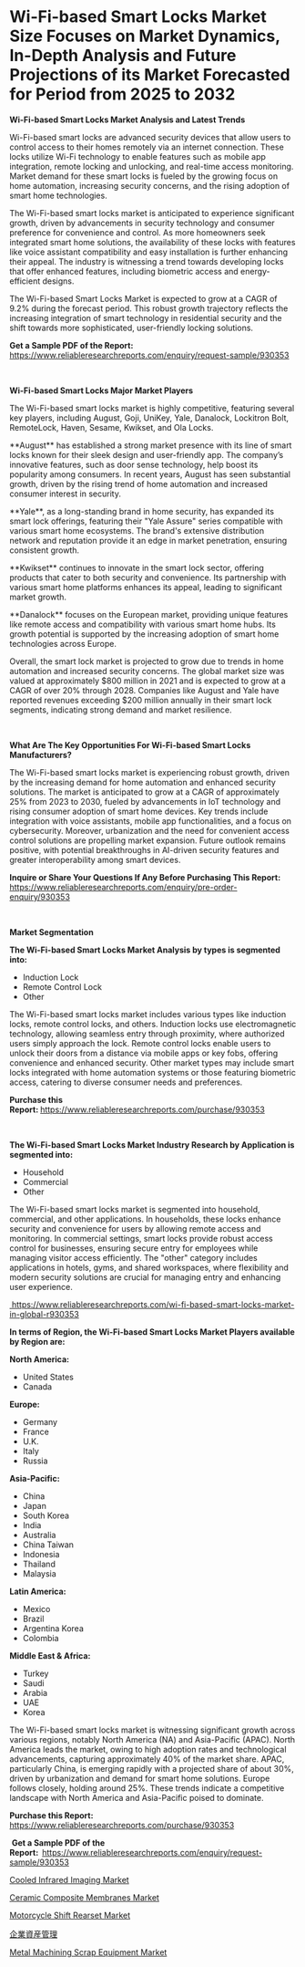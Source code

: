 <p><h1>Wi-Fi-based Smart Locks Market Size Focuses on Market Dynamics, In-Depth Analysis and Future Projections of its Market Forecasted for Period from 2025 to 2032</h1></p><p><strong>Wi-Fi-based Smart Locks Market Analysis and Latest Trends</strong></p>
<p><p>Wi-Fi-based smart locks are advanced security devices that allow users to control access to their homes remotely via an internet connection. These locks utilize Wi-Fi technology to enable features such as mobile app integration, remote locking and unlocking, and real-time access monitoring. Market demand for these smart locks is fueled by the growing focus on home automation, increasing security concerns, and the rising adoption of smart home technologies. </p><p>The Wi-Fi-based smart locks market is anticipated to experience significant growth, driven by advancements in security technology and consumer preference for convenience and control. As more homeowners seek integrated smart home solutions, the availability of these locks with features like voice assistant compatibility and easy installation is further enhancing their appeal. The industry is witnessing a trend towards developing locks that offer enhanced features, including biometric access and energy-efficient designs. </p><p>The Wi-Fi-based Smart Locks Market is expected to grow at a CAGR of 9.2% during the forecast period. This robust growth trajectory reflects the increasing integration of smart technology in residential security and the shift towards more sophisticated, user-friendly locking solutions.</p></p>
<p><strong>Get a Sample PDF of the Report:&nbsp;</strong> <a href="https://www.reliableresearchreports.com/enquiry/request-sample/930353?utm_campaign=48&utm_medium=2&utm_source=Github&utm_content=ia&utm_term=21032025&utm_id=wi-fi-based-smart-locks">https://www.reliableresearchreports.com/enquiry/request-sample/930353</a></p>
<p>&nbsp;</p>
<p><strong>Wi-Fi-based Smart Locks Major Market Players</strong></p>
<p><p>The Wi-Fi-based smart locks market is highly competitive, featuring several key players, including August, Goji, UniKey, Yale, Danalock, Lockitron Bolt, RemoteLock, Haven, Sesame, Kwikset, and Ola Locks. </p><p>**August** has established a strong market presence with its line of smart locks known for their sleek design and user-friendly app. The company’s innovative features, such as door sense technology, help boost its popularity among consumers. In recent years, August has seen substantial growth, driven by the rising trend of home automation and increased consumer interest in security. </p><p>**Yale**, as a long-standing brand in home security, has expanded its smart lock offerings, featuring their "Yale Assure" series compatible with various smart home ecosystems. The brand's extensive distribution network and reputation provide it an edge in market penetration, ensuring consistent growth.</p><p>**Kwikset** continues to innovate in the smart lock sector, offering products that cater to both security and convenience. Its partnership with various smart home platforms enhances its appeal, leading to significant market growth. </p><p>**Danalock** focuses on the European market, providing unique features like remote access and compatibility with various smart home hubs. Its growth potential is supported by the increasing adoption of smart home technologies across Europe.</p><p>Overall, the smart lock market is projected to grow due to trends in home automation and increased security concerns. The global market size was valued at approximately $800 million in 2021 and is expected to grow at a CAGR of over 20% through 2028. Companies like August and Yale have reported revenues exceeding $200 million annually in their smart lock segments, indicating strong demand and market resilience.</p></p>
<p>&nbsp;</p>
<p><strong>What Are The Key Opportunities For Wi-Fi-based Smart Locks Manufacturers?</strong></p>
<p><p>The Wi-Fi-based smart locks market is experiencing robust growth, driven by the increasing demand for home automation and enhanced security solutions. The market is anticipated to grow at a CAGR of approximately 25% from 2023 to 2030, fueled by advancements in IoT technology and rising consumer adoption of smart home devices. Key trends include integration with voice assistants, mobile app functionalities, and a focus on cybersecurity. Moreover, urbanization and the need for convenient access control solutions are propelling market expansion. Future outlook remains positive, with potential breakthroughs in AI-driven security features and greater interoperability among smart devices.</p></p>
<p><strong>Inquire or Share Your Questions If Any Before Purchasing This Report:</strong> <a href="https://www.reliableresearchreports.com/enquiry/pre-order-enquiry/930353?utm_campaign=48&utm_medium=2&utm_source=Github&utm_content=ia&utm_term=21032025&utm_id=wi-fi-based-smart-locks">https://www.reliableresearchreports.com/enquiry/pre-order-enquiry/930353</a></p>
<p>&nbsp;</p>
<p><strong>Market Segmentation</strong></p>
<p><strong>The Wi-Fi-based Smart Locks Market Analysis by types is segmented into:</strong></p>
<p><ul><li>Induction Lock</li><li>Remote Control Lock</li><li>Other</li></ul></p>
<p><p>The Wi-Fi-based smart locks market includes various types like induction locks, remote control locks, and others. Induction locks use electromagnetic technology, allowing seamless entry through proximity, where authorized users simply approach the lock. Remote control locks enable users to unlock their doors from a distance via mobile apps or key fobs, offering convenience and enhanced security. Other market types may include smart locks integrated with home automation systems or those featuring biometric access, catering to diverse consumer needs and preferences.</p></p>
<p><strong>Purchase this Report:&nbsp;</strong><a href="https://www.reliableresearchreports.com/purchase/930353?utm_campaign=48&utm_medium=2&utm_source=Github&utm_content=ia&utm_term=21032025&utm_id=wi-fi-based-smart-locks">https://www.reliableresearchreports.com/purchase/930353</a></p>
<p>&nbsp;</p>
<p><strong>The Wi-Fi-based Smart Locks Market Industry Research by Application is segmented into:</strong></p>
<p><ul><li>Household</li><li>Commercial</li><li>Other</li></ul></p>
<p><p>The Wi-Fi-based smart locks market is segmented into household, commercial, and other applications. In households, these locks enhance security and convenience for users by allowing remote access and monitoring. In commercial settings, smart locks provide robust access control for businesses, ensuring secure entry for employees while managing visitor access efficiently. The "other" category includes applications in hotels, gyms, and shared workspaces, where flexibility and modern security solutions are crucial for managing entry and enhancing user experience.</p></p>
<p><a href="https://www.reliableresearchreports.com/wi-fi-based-smart-locks-market-in-global-r930353?utm_campaign=48&utm_medium=2&utm_source=Github&utm_content=ia&utm_term=21032025&utm_id=wi-fi-based-smart-locks">&nbsp;https://www.reliableresearchreports.com/wi-fi-based-smart-locks-market-in-global-r930353</a></p>
<p><strong>In terms of Region, the Wi-Fi-based Smart Locks Market Players available by Region are:</strong></p>
<p>
    <p> <strong> North America: </strong>
        <ul>
            <li>United States</li>
            <li>Canada</li>
        </ul>
        </p> 
    <p> <strong> Europe: </strong>
        <ul>
            <li>Germany</li>
            <li>France</li>
            <li>U.K.</li>
            <li>Italy</li>
            <li>Russia</li>
        </ul>
        </p> 
    <p> <strong> Asia-Pacific: </strong>
        <ul>
            <li>China</li>
            <li>Japan</li>
            <li>South Korea</li>
            <li>India</li>
            <li>Australia</li>
            <li>China Taiwan</li>
            <li>Indonesia</li>
            <li>Thailand</li>
            <li>Malaysia</li>
        </ul>
        </p> 
    <p> <strong> Latin America: </strong>
        <ul>
            <li>Mexico</li>
            <li>Brazil</li>
            <li>Argentina Korea</li>
            <li>Colombia</li>
        </ul>
        </p> 
    <p> <strong> Middle East & Africa: </strong>
        <ul>
            <li>Turkey</li>
            <li>Saudi</li>
            <li>Arabia</li>
            <li>UAE</li>
            <li>Korea</li>
        </ul>
    </p>
    </p>
<p><p>The Wi-Fi-based smart locks market is witnessing significant growth across various regions, notably North America (NA) and Asia-Pacific (APAC). North America leads the market, owing to high adoption rates and technological advancements, capturing approximately 40% of the market share. APAC, particularly China, is emerging rapidly with a projected share of about 30%, driven by urbanization and demand for smart home solutions. Europe follows closely, holding around 25%. These trends indicate a competitive landscape with North America and Asia-Pacific poised to dominate.</p></p>
<p><strong>Purchase this Report: </strong><a href="https://www.reliableresearchreports.com/purchase/930353?utm_campaign=48&utm_medium=2&utm_source=Github&utm_content=ia&utm_term=21032025&utm_id=wi-fi-based-smart-locks">https://www.reliableresearchreports.com/purchase/930353</a></p>
<p>&nbsp;<strong>Get a Sample PDF of the Report:&nbsp;&nbsp;</strong><a href="https://www.reliableresearchreports.com/enquiry/request-sample/930353?utm_campaign=48&utm_medium=2&utm_source=Github&utm_content=ia&utm_term=21032025&utm_id=wi-fi-based-smart-locks">https://www.reliableresearchreports.com/enquiry/request-sample/930353</a></p>
<p><strong></strong></p>
<p><p><a href="https://github.com/djihencygnel74/Market-Research-Report-List-1/blob/main/cooled-infrared-imaging-market.md?utm_campaign=48&utm_medium=2&utm_source=Github&utm_content=ia&utm_term=21032025&utm_id=wi-fi-based-smart-locks">Cooled Infrared Imaging Market</a></p><p><a href="https://github.com/variothonia/Market-Research-Report-List-1/blob/main/ceramic-composite-membranes-market.md?utm_campaign=48&utm_medium=2&utm_source=Github&utm_content=ia&utm_term=21032025&utm_id=wi-fi-based-smart-locks">Ceramic Composite Membranes Market</a></p><p><a href="https://github.com/kaforarvero/Market-Research-Report-List-1/blob/main/motorcycle-shift-rearset-market.md?utm_campaign=48&utm_medium=2&utm_source=Github&utm_content=ia&utm_term=21032025&utm_id=wi-fi-based-smart-locks">Motorcycle Shift Rearset Market</a></p><p><a href="https://github.com/lababdou/Market-Research-Report-List-7/blob/main/392641647874.md?utm_campaign=48&utm_medium=2&utm_source=Github&utm_content=ia&utm_term=21032025&utm_id=wi-fi-based-smart-locks">企業資産管理</a></p><p><a href="https://github.com/berkemiars2j/Market-Research-Report-List-1/blob/main/metal-machining-scrap-equipment-market.md?utm_campaign=48&utm_medium=2&utm_source=Github&utm_content=ia&utm_term=21032025&utm_id=wi-fi-based-smart-locks">Metal Machining Scrap Equipment Market</a></p></p>
